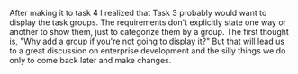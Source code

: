 After making it to task 4 I realized that Task 3 probably would want to display the task groups. The requirements don't
explicitly state one way or another to show them, just to categorize them by a group. The first thought is, "Why add a 
group if you're not going to display it?" But that will lead us to a great discussion on enterprise development and the
silly things we do only to come back later and make changes. 